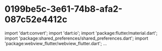 # 0199be5c-3e61-74b8-afa2-087c52e4412c
import 'dart:convert'; import 'dart:io'; import 'package:flutter/material.dart'; import 'package:shared_preferences/shared_preferences.dart'; import 'package:webview_flutter/webview_flutter.dart'; ...
